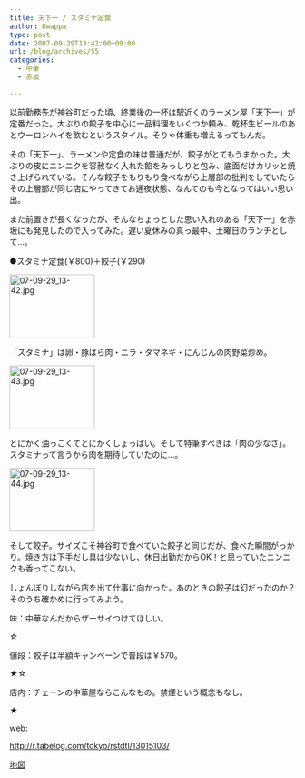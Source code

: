 ```yaml
---
title: 天下一 / スタミナ定食
author: Kwappa
type: post
date: 2007-09-29T13:42:00+09:00
url: /blog/archives/55
categories:
  - 中華
  - 赤坂

---
```

以前勤務先が神谷町だった頃、終業後の一杯は駅近くのラーメン屋「天下一」が定番だった。大ぶりの餃子を中心に一品料理をいくつか頼み、乾杯生ビールのあとウーロンハイを飲むというスタイル。そりゃ体重も増えるってもんだ。
  
その「天下一」、ラーメンや定食の味は普通だが、餃子がとてもうまかった。大ぶりの皮にニンニクを容赦なく入れた餡をみっしりと包み、底面だけカリッと焼き上げられている。そんな餃子をもりもり食べながら上層部の批判をしていたらその上層部が同じ店にやってきてお通夜状態、なんてのも今となってはいい思い出。
  
また前置きが長くなったが、そんなちょっとした思い入れのある「天下一」を赤坂にも発見したので入ってみた。遅い夏休みの真っ最中、土曜日のランチとして…。
  
●スタミナ定食(￥800)＋餃子(￥290)
  
<a href="http://akasakalunch.up.seesaa.net/image/07-09-29_13-42.jpg" target="_blank" rel="noopener noreferrer"><img src="http://akasakalunch.up.seesaa.net/image/07-09-29_13-42-thumbnail2.jpg" border="0" alt="07-09-29_13-42.jpg" width="150" height="112" /></a>
  
「スタミナ」は卵・豚ばら肉・ニラ・タマネギ・にんじんの肉野菜炒め。
  
<a href="http://akasakalunch.up.seesaa.net/image/07-09-29_13-43.jpg" target="_blank" rel="noopener noreferrer"><img src="http://akasakalunch.up.seesaa.net/image/07-09-29_13-43-thumbnail2.jpg" border="0" alt="07-09-29_13-43.jpg" width="150" height="112" /></a>
  
とにかく油っこくてとにかくしょっぱい。そして特筆すべきは「肉の少なさ」。スタミナって言うから肉を期待していたのに…。
  
<a href="http://akasakalunch.up.seesaa.net/image/07-09-29_13-44.jpg" target="_blank" rel="noopener noreferrer"><img src="http://akasakalunch.up.seesaa.net/image/07-09-29_13-44-thumbnail2.jpg" border="0" alt="07-09-29_13-44.jpg" width="150" height="112" /></a>
  
そして餃子。サイズこそ神谷町で食べていた餃子と同じだが、食べた瞬間がっかり。焼き方は下手だし具は少ないし、休日出勤だからOK！と思っていたニンニクも香ってこない。
  
しょんぼりしながら店を出て仕事に向かった。あのときの餃子は幻だったのか？そのうち確かめに行ってみよう。
  
味：中華なんだからザーサイつけてほしい。
  
☆
  
値段：餃子は半額キャンペーンで普段は￥570。
  
★☆
  
店内：チェーンの中華屋ならこんなもの。禁煙という概念もなし。
  
★
  
web:
  
http://r.tabelog.com/tokyo/rstdtl/13015103/
  
<a href="http://maps.google.co.jp/maps?q=%E6%B8%AF%E5%8C%BA%E8%B5%A4%E5%9D%82%EF%BC%93%EF%BC%8D%EF%BC%98%EF%BC%8D%EF%BC%91%EF%BC%98&hl=ja&ie=UTF8&z=17&iwloc=addr&om=1" target="_blank" rel="noopener noreferrer">地図</a>
